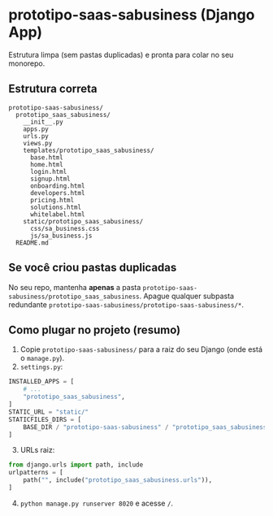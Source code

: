 # prototipo-saas-sabusiness (Django App)

Estrutura limpa (sem pastas duplicadas) e pronta para colar no seu monorepo.

## Estrutura correta
```
prototipo-saas-sabusiness/
  prototipo_saas_sabusiness/
    __init__.py
    apps.py
    urls.py
    views.py
    templates/prototipo_saas_sabusiness/
      base.html
      home.html
      login.html
      signup.html
      onboarding.html
      developers.html
      pricing.html
      solutions.html
      whitelabel.html
    static/prototipo_saas_sabusiness/
      css/sa_business.css
      js/sa_business.js
  README.md
```

## Se você criou pastas duplicadas
No seu repo, mantenha **apenas** a pasta `prototipo-saas-sabusiness/prototipo_saas_sabusiness`.
Apague qualquer subpasta redundante `prototipo-saas-sabusiness/prototipo-saas-sabusiness/*`.

## Como plugar no projeto (resumo)
1. Copie `prototipo-saas-sabusiness/` para a raiz do seu Django (onde está o `manage.py`).
2. `settings.py`:
```python
INSTALLED_APPS = [
    # ...
    "prototipo_saas_sabusiness",
]
STATIC_URL = "static/"
STATICFILES_DIRS = [
    BASE_DIR / "prototipo-saas-sabusiness" / "prototipo_saas_sabusiness" / "static",
]
```
3. URLs raiz:
```python
from django.urls import path, include
urlpatterns = [
    path("", include("prototipo_saas_sabusiness.urls")),
]
```
4. `python manage.py runserver 8020` e acesse `/`.
